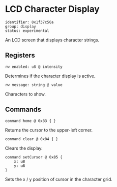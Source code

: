 # LCD Character Display

    identifier: 0x1f37c56a
    group: display
    status: experimental

An LCD screen that displays character strings.

## Registers

    rw enabled: u8 @ intensity

Determines if the character display is active.

    rw message: string @ value
    
Characters to show.

## Commands

    command home @ 0x83 { }
    
Returns the cursor to the upper-left corner.

    command clear @ 0x84 { }
    
Clears the display.

    command setCursor @ 0x85 { 
        x: u8
        y: u8
    }
    
Sets the x / y position of cursor in the character grid.



